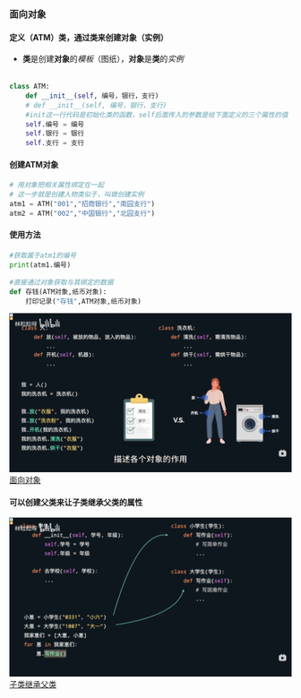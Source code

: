 ### 面向对象
#### 定义（ATM）类，通过类来创建对象（实例）
- **类**是创建**对象**的*模板*（图纸），**对象**是**类**的*实例*
```python

class ATM:
    def __init__(self, 编号，银行，支行)
    # def __init__(self, 编号，银行，支行)
    #init这一行代码是初始化类的函数，self后面传入的参数是给下面定义的三个属性的值
    self.编号 = 编号
    self.银行 = 银行
    self.支行 = 支行

```
#### 创建ATM对象

```python
# 用对象把相关属性绑定在一起
# 这一步就是创建人物类似于，叫做创建实例
atm1 = ATM("001","招商银行","南园支行")
atm2 = ATM("002","中国银行","北园支行")

```
#### 使用方法

```python
#获取属于atm1的编号
print(atm1.编号)

```

```python
#直接通过对象获取与其绑定的数据
def 存钱(ATM对象,纸币对象):
    打印记录("存钱",ATM对象,纸币对象)

```
![面向对象](image.png)
[面向对象](week-11\OPP\OPP1.py)

#### 可以创建父类来让子类继承父类的属性
![子类继承父类](image-2.png)
[子类继承父类](week-11\OPP\OPP2.py)
